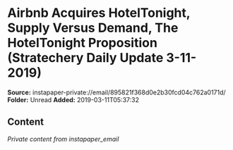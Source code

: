 # Airbnb Acquires HotelTonight, Supply Versus Demand, The HotelTonight Proposition (Stratechery Daily Update 3-11-2019)

**Source:** instapaper-private://email/895821f368d0e2b30fcd04c762a0171d/
**Folder:** Unread
**Added:** 2019-03-11T05:37:32




## Content
*Private content from instapaper_email*
